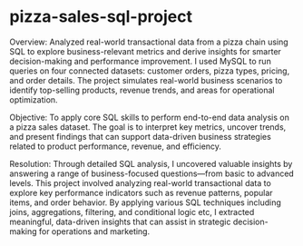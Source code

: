 # pizza-sales-sql-project
Overview:
Analyzed real-world transactional data from a pizza chain using SQL to explore business-relevant metrics and derive insights for smarter decision-making and performance improvement.
I used MySQL to run queries on four connected datasets: customer orders, pizza types, pricing, and order details.
The project simulates real-world business scenarios to identify top-selling products, revenue trends, and areas for operational optimization.

Objective:
To apply core SQL skills to perform end-to-end data analysis on a pizza sales dataset. The goal is to interpret key metrics, uncover trends, and present findings that can support data-driven business strategies related to product performance, revenue, and efficiency.

Resolution:
Through detailed SQL analysis, I uncovered valuable insights by answering a range of business-focused questions—from basic to advanced levels. This project involved analyzing real-world transactional data to explore key performance indicators such as revenue patterns, popular items, and order behavior.
By applying various SQL techniques including joins, aggregations, filtering, and conditional logic etc, I extracted meaningful, data-driven insights that can assist in strategic decision-making for operations and marketing.


